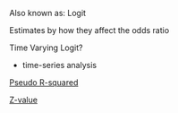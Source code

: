 ---
---

Also known as: Logit

Estimates by how they affect the odds ratio

Time Varying Logit? 

* time-series analysis

[Pseudo R-squared](Pseudo%20R-squared.md)

[Z-value](Z-value.md)
